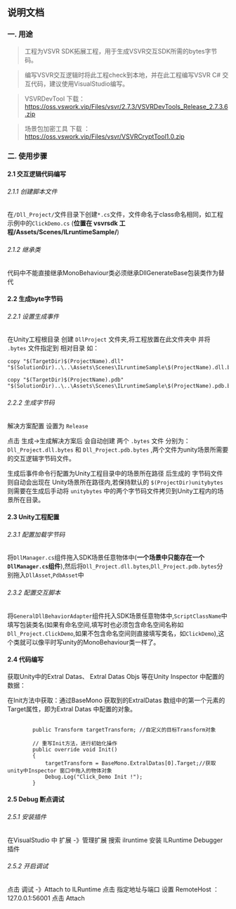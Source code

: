 ## 说明文档 ##

### 一. 用途
>工程为VSVR SDK拓展工程，用于生成VSVR交互SDK所需的bytes字节码。

>编写VSVR交互逻辑时将此工程check到本地，并在此工程编写VSVR C# 交互代码，建议使用VisualStudio编写。

>VSVRDevTool 下载：https://oss.vswork.vip/Files/vsvr/2.7.3/VSVRDevTools_Release_2.7.3.6.zip

>场景包加密工具 下载 ：https://oss.vswork.vip/Files/vsvr/VSVRCryptTool1.0.zip
### 二. 使用步骤
#### 2.1 交互逻辑代码编写
###### 2.1.1 创建脚本文件
在```/Dll_Project/```文件目录下创建```*.cs```文件，文件命名于class命名相同，如工程示例中的```ClickDemo.cs``` (**位置在 vsvrsdk 工程/Assets/Scenes/ILruntimeSample/**)

###### 2.1.2 继承类
代码中不能直接继承MonoBehaviour类必须继承DllGenerateBase包装类作为替代

#### 2.2 生成byte字节码
###### 2.2.1 设置生成事件

在Unity工程根目录 创建 ```DllProject```  文件夹,将工程放置在此文件夹中 并将 ```.bytes``` 文件指定到 相对目录  如：
```
copy "$(TargetDir)$(ProjectName).dll" "$(SolutionDir)..\..\Assets\Scenes\ILruntimeSample\$(ProjectName).dll.bytes"

copy "$(TargetDir)$(ProjectName).pdb" "$(SolutionDir)..\..\Assets\Scenes\ILruntimeSample\$(ProjectName).pdb.bytes"
```

###### 2.2.2 生成字节码
解决方案配置 设置为 ```Release``` 

点击 生成->生成解决方案后 会自动创建 两个 ```.bytes``` 文件 分别为：
```Dll_Project.dll.bytes```  和 ```Dll_Project.pdb.bytes``` ,两个文件为unity场景所需要的交互逻辑字节码文件。

生成后事件命令行配置为Unity工程目录中的场景所在路径 后生成的 字节码文件则自动会出现在 Unity场景所在路径内,若保持默认的  ```$(ProjectDir)unitybytes``` 则需要在生成后手动将 ```unitybytes``` 中的两个字节码文件拷贝到Unity工程内的场景所在目录。



#### 2.3 Unity工程配置
###### 2.3.1 配置加载字节码
将```DllManager.cs```组件拖入SDK场景任意物体中(**一个场景中只能存在一个```DllManager.cs```组件**),然后将```Dll_Project.dll.bytes```,```Dll_Project.pdb.bytes```分别拖入```DllAsset```,```PdbAsset```中

###### 2.3.2 配置交互脚本
将```GeneralDllBehaviorAdapter```组件托入SDK场景任意物体中,```ScriptClassName```中填写包装类名(如果有命名空间,填写时也必须包含命名空间名称如```Dll_Project.ClickDemo```,如果不包含命名空间则直接填写类名，如```ClickDemo```),这个类就可以像平时写unity的MonoBehaviour类一样了。



#### 2.4  代码编写

获取Unity中的Extral Datas、 Extral Datas  Objs 等在Unity Inspector 中配置的数据：

在Init方法中获取：通过BaseMono 获取到的ExtralDatas 数组中的第一个元素的Target属性，即为Extral Datas 中配置的对象。
```

        public Transform targetTransform; //自定义的目标Transform对象

        // 重写Init方法，进行初始化操作
        public override void Init()
        {
            targetTransform = BaseMono.ExtralDatas[0].Target;//获取unity中Inspector 窗口中拖入的物体对象
            Debug.Log("Click_Demo Init !");
        }
```

#### 2.5  Debug 断点调试

###### 2.5.1 安装插件
在VisualStudio 中 扩展 -》管理扩展   搜索 ilruntime 安装  ILRuntime Debugger 插件

###### 2.5.2 开启调试

点击 调试 -》Attach to ILRuntime 点击 指定地址与端口  设置 RemoteHost ： 127.0.0.1:56001  点击 Attach

